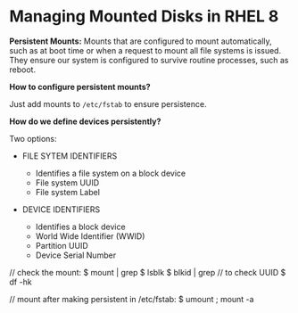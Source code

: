 # **Managing Mounted Disks in RHEL 8**

**Persistent Mounts:** Mounts that are configured to mount automatically, such as at boot time or when a request to mount all file systems is issued. They ensure our system is configured to survive routine processes, such as reboot.

**How to configure persistent mounts?**

Just add mounts to `/etc/fstab` to ensure persistence.

**How do we define devices persistently?**

Two options:

- FILE SYTEM IDENTIFIERS
  - Identifies a file system on a block device
  - File system UUID
  - File system Label

- DEVICE IDENTIFIERS
  - Identifies a block device
  - World Wide Identifier (WWID)
  - Partition UUID
  - Device Serial Number


// check the mount:
  $ mount | grep <folder>
  $ lsblk
  $ blkid | grep <name>  // to check UUID
  $ df -hk

// mount after making persistent in /etc/fstab:
  $ umount <folder> ; mount -a 
